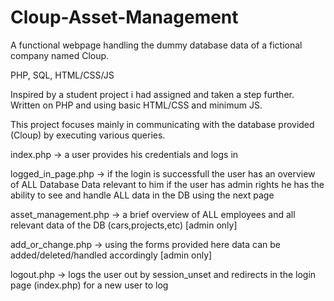 # Cloup-Asset-Management
A functional webpage handling the dummy database data of a fictional company named Cloup.

PHP, SQL, HTML/CSS/JS

Inspired by a student project i had assigned and taken a step further.
Written on PHP and using basic HTML/CSS and minimum JS.

This project focuses mainly in communicating with the database provided (Cloup) by executing various queries.

index.php            ->  a user provides his credentials and logs in

logged_in_page.php   ->  if the login is successfull the user has an overview of ALL Database Data relevant to him
                         if the user has admin rights he has the ability to see and handle ALL data in the DB using the next page
                        
asset_management.php ->  a brief overview of ALL employees and all relevant data of the DB (cars,projects,etc) [admin only]

add_or_change.php    ->  using the forms provided here data can be added/deleted/handled accordingly [admin only]

logout.php           ->  logs the user out by session_unset and redirects in the login page (index.php) for a new user to log
